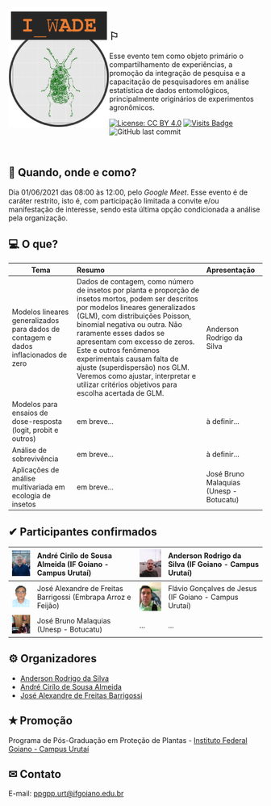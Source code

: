 <img align="left" src="imagens/logo_wade.png" width="200">

<br />

## &#x2690; 
Esse evento tem como objeto primário o compartilhamento de experiências, a promoção da integração de pesquisa e a capacitação de pesquisadores em análise estatística de dados entomológicos, principalmente originários de experimentos agronômicos.

[![License: CC BY 4.0](https://img.shields.io/badge/License-CC%20BY%204.0-lightgrey.svg)](https://creativecommons.org/licenses/by/4.0/)
[![Visits Badge](https://badges.pufler.dev/visits/ppgppurt/wade)](https://ppgppurt.github.io/wade)
![GitHub last commit](https://img.shields.io/github/last-commit/ppgppurt/wade?color=orange&style=flat)

<br />

## &#x1f4dd; Quando, onde e como?
Dia 01/06/2021 das 08:00 às 12:00, pelo *Google Meet*. Esse evento é de caráter restrito, isto é, com participação limitada a convite e/ou manifestação de interesse, sendo esta última opção condicionada a análise pela organização.


## &#x1f4bb; O que?

Tema    |  Resumo                                |  Apresentação
--------|:---------------------------------------|:------------------
Modelos lineares generalizados para dados de contagem e dados inflacionados de zero | Dados de contagem, como número de insetos por planta e proporção de insetos mortos, podem ser descritos por modelos lineares generalizados (GLM), com distribuições Poisson, binomial negativa ou outra. Não raramente esses dados se apresentam com excesso de zeros. Este e outros fenômenos experimentais causam falta de ajuste (superdispersão) nos GLM. Veremos como ajustar, interpretar e utilizar critérios objetivos para escolha acertada de GLM. | Anderson Rodrigo da Silva
Modelos para ensaios de dose-resposta (logit, probit e outros) | em breve... | à definir...
Análise de sobrevivência | em breve... | à definir...
Aplicações de análise multivariada em ecologia de insetos | em breve... | José Bruno Malaquias (Unesp - Botucatu)

## &#x2714; Participantes confirmados
 
[<img src="imagens/andre_cirilo.jpg" width="100">](http://lattes.cnpq.br/7511716135317356) | André Cirílo de Sousa Almeida (IF Goiano - Campus Urutaí) | [<img src="imagens/anderson_silva.jpg" width="100">](http://lattes.cnpq.br/3916683240962357) | Anderson Rodrigo da Silva (IF Goiano - Campus Urutaí)
-----------|:------------------------------------------------------|:-----------|:------------------------------------------------------
[<img src="imagens/jose_alexandre.jpg" width="100">](http://lattes.cnpq.br/5377957113836597) | José Alexandre de Freitas Barrigossi (Embrapa Arroz e Feijão) | [<img src="imagens/flavio_goncalves.jpg" width="100">](http://lattes.cnpq.br/7529042187654040) | Flávio Gonçalves de Jesus (IF Goiano - Campus Urutaí)
[<img src="imagens/jose_bruno.jpg" width="100">](http://lattes.cnpq.br/1103370910009848) | José Bruno Malaquias (Unesp - Botucatu) | ... |  ...

## &#9881; Organizadores
- [Anderson Rodrigo da Silva](mailto:anderson.silva@ifgoiano.edu.br)
- [André Cirílo de Sousa Almeida](mailto:andre.almeida@ifgoiano.edu.br)
- [José Alexandre de Freitas Barrigossi](mailto:jose.barrigossi@embrapa.br)

## &#x272D; Promoção
Programa de Pós-Graduação em Proteção de Plantas - [Instituto Federal Goiano - Campus Urutaí](https://www.ifgoiano.edu.br/home/index.php/urutai)

## &#x2709; Contato
E-mail: <ppgpp.urt@ifgoiano.edu.br>
